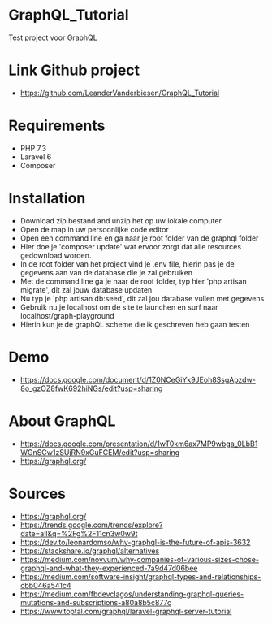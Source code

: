 # GraphQL_Tutorial
Test project voor GraphQL

# Link Github project
- https://github.com/LeanderVanderbiesen/GraphQL_Tutorial

# Requirements
  - PHP 7.3
  - Laravel 6
  - Composer
# Installation
 - Download zip bestand and unzip het op uw lokale computer
 - Open de map in uw persoonlijke code editor
 - Open een command line en ga naar je root folder van de graphql folder
 - Hier doe je 'composer update' wat ervoor zorgt dat alle resources gedownload worden.
 - In de root folder van het project vind je .env file, hierin pas je de gegevens aan van de database die je zal gebruiken
 - Met de command line ga je naar de root folder, typ hier 'php artisan migrate', dit zal jouw database updaten
 - Nu typ je 'php artisan db:seed', dit zal jou database vullen met gegevens
 - Gebruik nu je localhost om de site te launchen en surf naar localhost/graph-playground
 - Hierin kun je de graphQL scheme die ik geschreven heb gaan testen
 
 # Demo
 
 - https://docs.google.com/document/d/1Z0NCeGiYk9JEoh8SsgApzdw-8o_gzOZ8fwK692hiNGs/edit?usp=sharing
 
 # About GraphQL
   
 - https://docs.google.com/presentation/d/1wT0km6ax7MP9wbga_0LbB1WGnSCw1zSUjRN9xGuFCEM/edit?usp=sharing
 - https://graphql.org/

# Sources

- https://graphql.org/
 - https://trends.google.com/trends/explore?date=all&q=%2Fg%2F11cn3w0w9t
 - https://dev.to/leonardomso/why-graphql-is-the-future-of-apis-3632
 - https://stackshare.io/graphql/alternatives 
 - https://medium.com/novvum/why-companies-of-various-sizes-chose-graphql-and-what-they-experienced-7a9d47d06bee
 - https://medium.com/software-insight/graphql-types-and-relationships-cbb046a541c4
 - https://medium.com/fbdevclagos/understanding-graphql-queries-mutations-and-subscriptions-a80a8b5c877c
 - https://www.toptal.com/graphql/laravel-graphql-server-tutorial
   

  


